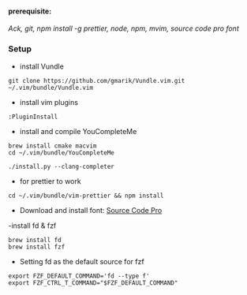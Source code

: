 #### prerequisite:
*Ack,
git,
npm install -g prettier,
node,
npm,
mvim,
source code pro font*

### Setup
- install Vundle

```shell
git clone https://github.com/gmarik/Vundle.vim.git ~/.vim/bundle/Vundle.vim
```

- install vim plugins

```vim
:PluginInstall
```

- install and compile YouCompleteMe

```shell
brew install cmake macvim
cd ~/.vim/bundle/YouCompleteMe

./install.py --clang-completer
```

- for prettier to work

```shell
cd ~/.vim/bundle/vim-prettier && npm install
```

- Download and install font:
[Source Code Pro](https://fonts.google.com/specimen/Source+Code+Pro?selection.family=Source+Code+Pro)

-install fd & fzf
```shell
brew install fd
brew install fzf
```

- Setting fd as the default source for fzf
```zshrc
export FZF_DEFAULT_COMMAND='fd --type f'
export FZF_CTRL_T_COMMAND="$FZF_DEFAULT_COMMAND"
```
